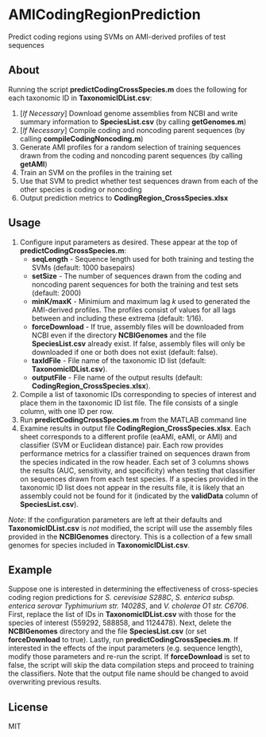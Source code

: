 # AMICodingRegionPrediction
Predict coding regions using SVMs on AMI-derived profiles of test sequences
 
## About
Running the script **predictCodingCrossSpecies.m** does the following for each taxonomic ID in **TaxonomicIDList.csv**:
1. [*If Necessary*] Download genome assemblies from NCBI and write summary information to **SpeciesList.csv** (by calling **getGenomes.m**)
2. [*If Necessary*] Compile coding and noncoding parent sequences (by calling **compileCodingNoncoding.m**)
3. Generate AMI profiles for a random selection of training sequences  drawn from the coding and noncoding parent sequences (by calling **getAMI**)
4. Train an SVM on the profiles in the training set
5. Use that SVM to predict whether test sequences drawn from each of the other species is coding or noncoding
6. Output prediction metrics to **CodingRegion_CrossSpecies.xlsx**

## Usage
1. Configure input parameters as desired. These appear at the top of **predictCodingCrossSpecies.m**:
	- **seqLength** - Sequence length used for both training and testing the SVMs (default: 1000 basepairs)
	- **setSize** - The number of sequences drawn from the coding and noncoding parent sequences for both the training and test sets (default: 2000)
	- **minK/maxK** - Minimium and maximum lag *k* used to generated the AMI-derived profiles. The profiles consist of values for all lags between and including these extrema (default: 1/16).
	- **forceDownload** - If true, assembly files will be downloaded from NCBI even if the directory **NCBIGenomes** and the file **SpeciesList.csv** already exist. If false, assembly files will only be downloaded if one or both does not exist (default: false).
	- **taxIdFile** - File name of the taxonomic ID list (default: **TaxonomicIDList.csv**).
	- **outputFile** - File name of the output results (default: **CodingRegion_CrossSpecies.xlsx**).
2. Compile a list of taxonomic IDs corresponding to species of interest and place them in the taxonomic ID list file. The file consists of a single column, with one ID per row.
3. Run **predictCodingCrossSpecies.m** from the MATLAB command line
4. Examine results in output file **CodingRegion_CrossSpecies.xlsx**. Each sheet corresponds to a different profile (eaAMI, eAMI, or AMI) and classifier (SVM or Euclidean distance) pair. Each row provides performance metrics for a classifier trained on sequences drawn from the species indicated in the row header. Each set of 3 columns shows the results (AUC, sensitivity, and specificity) when testing that classifier on sequences drawn from each test species. If a species provided in the taxonomic ID list does not appear in the results file, it is likely that an assembly could not be found for it (indicated by the **validData** column of **SpeciesList.csv**).     

*Note*: If the configuration parameters are left at their defaults and **TaxonomicIDList.csv** is *not* modified, the script will use the assembly files provided in the **NCBIGenomes** directory. This is a collection of a few small genomes for species included in **TaxonomicIDList.csv**.  

## Example
Suppose one is interested in determining the effectiveness of cross-species coding region predictions for *S. cerevisiae S288C*, *S. enterica subsp. enterica serovar Typhimurium str. 14028S*, and *V. cholerae O1 str. C6706*. First, replace the list of IDs in **TaxonomicIDList.csv** with those for the species of interest (559292, 588858, and 1124478). Next, delete the **NCBIGenomes** directory and the file **SpeciesList.csv** (or set **forceDownload** to true). Lastly, run **predictCodingCrossSpecies.m**. If interested in the effects of the input parameters (e.g. sequence length), modify those parameters and re-run the script. If **forceDownload** is set to false, the script will skip the data compilation steps and proceed to training the classifiers. Note that the output file name should be changed to avoid overwriting previous results.  


## License
MIT